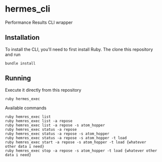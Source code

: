 hermes_cli
==========

Performance Results CLI wrapper

Installation
-----------

To install the CLI, you'll need to first install Ruby.  The clone this repository and run 

    bundle install

Running
-----------

Execute it directly from this repository

    ruby hermes_exec 

Available commands

    ruby hemres_exec list
    ruby hemres_exec list -a repose
    ruby hemres_exec list -a repose -s atom_hopper
    ruby hemres_exec status -a repose
    ruby hemres_exec status -a repose -s atom_hopper
    ruby hemres_exec status -a repose -s atom_hopper -t load
    ruby hemres_exec start -a repose -s atom_hopper -t load {whatever other data i need}
    ruby hemres_exec stop -a repose -s atom_hopper -t load {whatever other data i need}
